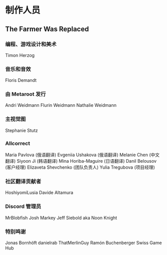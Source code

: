 # 制作人员

## The Farmer Was Replaced

### 编程、游戏设计和美术
Timon Herzog

### 音乐和音效
Floris Demandt

### 由 Metaroot 发行
Andri Weidmann
Flurin Weidmann
Nathalie Weidmann

### 主视觉图
Stephanie Stutz

### Allcorrect
Maria Pavlova (俄语翻译)
Evgeniia Ushakova (俄语翻译)
Melanie Chen (中文翻译)
Siyoon Ji (韩语翻译)
Mina Horiba-Maguire (日语翻译)
Danil Belousov (客户经理)
Elizaveta Shevchenko (团队负责人)
Yulia Tregubova (项目经理)

### 社区翻译贡献者
HoshiyomiLusia
Davide Altamura

### Discord 管理员
MrBlobfish
Josh Markey
Jeff Siebold aka Noon Knight

### 特别鸣谢
Jonas Bornhöft
danielrab
ThatMerlinGuy
Ramón Buchenberger
Swiss Game Hub